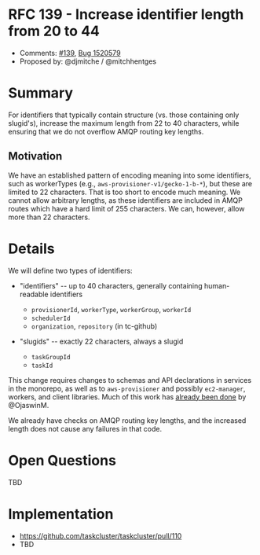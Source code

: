 # RFC 139 - Increase identifier length from 20 to 44
* Comments: [#139](https://api.github.com/repos/taskcluster/taskcluster-rfcs/pull/139), [Bug 1520579](https://bugzilla.mozilla.org/show_bug.cgi?id=1520579)
* Proposed by: @djmitche / @mitchhentges

# Summary

For identifiers that typically contain structure (vs. those containing only
slugid's), increase the maximum length from 22 to 40 characters, while ensuring
that we do not overflow AMQP routing key lengths.

## Motivation

We have an established pattern of encoding meaning into some identifiers, such as workerTypes (e.g., `aws-provisioner-v1/gecko-1-b-*`), but these are limited to 22 characters.
That is too short to encode much meaning.
We cannot allow arbitrary lengths, as these identifiers are included in AMQP routes which have a hard limit of 255 characters.
We can, however, allow more than 22 characters.

# Details

We will define two types of identifiers:

* "identifiers" -- up to 40 characters, generally containing human-readable identifiers
  * `provisionerId`, `workerType`, `workerGroup`, `workerId`
  * `schedulerId`
  * `organization`, `repository` (in tc-github)

* "slugids" -- exactly 22 characters, always a slugid
  * `taskGroupId`
  * `taskId`

This change requires changes to schemas and API declarations in services in the monorepo, as well as to `aws-provisioner` and possibly `ec2-manager`, workers, and client libraries.
Much of this work has [already been done](https://github.com/taskcluster/taskcluster/pull/110) by @OjaswinM.

We already have checks on AMQP routing key lengths, and the increased length does not cause any failures in that code.

# Open Questions

TBD

# Implementation

* https://github.com/taskcluster/taskcluster/pull/110
* TBD
